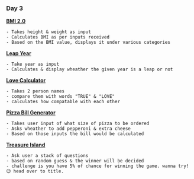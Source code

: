 ### Day 3

**[BMI 2.0](https://github.com/Ms-Shahid/100-days-of-code-In-Python/blob/main/day_3/BMI2.0.py)**

```
- Takes height & weight as input
- Calculates BMI as per inputs received
- Based on the BMI value, displays it under various categories
```

**[Leap Year](https://github.com/Ms-Shahid/100-days-of-code-In-Python/blob/main/day_3/leapYear.py)**

```
- Take year as input
- Calculates & display wheather the given year is a leap or not
```

**[Love Calculator](https://github.com/Ms-Shahid/100-days-of-code-In-Python/blob/main/day_3/loveCalculator.py)**

```
- Takes 2 person names
- compare them with words "TRUE" & "LOVE"
- calculates how compatable with each other
```

**[Pizza Bill Generator](https://github.com/Ms-Shahid/100-days-of-code-In-Python/blob/main/day_3/pizzaBill.py)**

```
- Takes user input of what size of pizza to be ordered
- Asks wheather to add pepperoni & extra cheese
- Based on those inputs the bill would be calculated
```

**[Treasure Island](https://github.com/Ms-Shahid/100-days-of-code-In-Python/blob/main/day_3/treasure-island.py)**

```
- Ask user a stack of questions
- based on random guess & the winner will be decided
- challenge is you have 5% of chance for winning the game. wanna try! 😉 head over to title.
```
